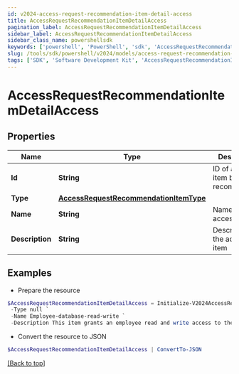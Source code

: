 ```yaml
---
id: v2024-access-request-recommendation-item-detail-access
title: AccessRequestRecommendationItemDetailAccess
pagination_label: AccessRequestRecommendationItemDetailAccess
sidebar_label: AccessRequestRecommendationItemDetailAccess
sidebar_class_name: powershellsdk
keywords: ['powershell', 'PowerShell', 'sdk', 'AccessRequestRecommendationItemDetailAccess', 'V2024AccessRequestRecommendationItemDetailAccess'] 
slug: /tools/sdk/powershell/v2024/models/access-request-recommendation-item-detail-access
tags: ['SDK', 'Software Development Kit', 'AccessRequestRecommendationItemDetailAccess', 'V2024AccessRequestRecommendationItemDetailAccess']
---
```



# AccessRequestRecommendationItemDetailAccess

## Properties

Name | Type | Description | Notes
------------ | ------------- | ------------- | -------------
**Id** | **String** | ID of access item being recommended. | [optional] 
**Type** | [**AccessRequestRecommendationItemType**](access-request-recommendation-item-type) |  | [optional] 
**Name** | **String** | Name of the access item | [optional] 
**Description** | **String** | Description of the access item | [optional] 

## Examples

- Prepare the resource
```powershell
$AccessRequestRecommendationItemDetailAccess = Initialize-V2024AccessRequestRecommendationItemDetailAccess  -Id 2c9180835d2e5168015d32f890ca1581 `
 -Type null `
 -Name Employee-database-read-write `
 -Description This item grants an employee read and write access to the database
```

- Convert the resource to JSON
```powershell
$AccessRequestRecommendationItemDetailAccess | ConvertTo-JSON
```


[[Back to top]](#) 

